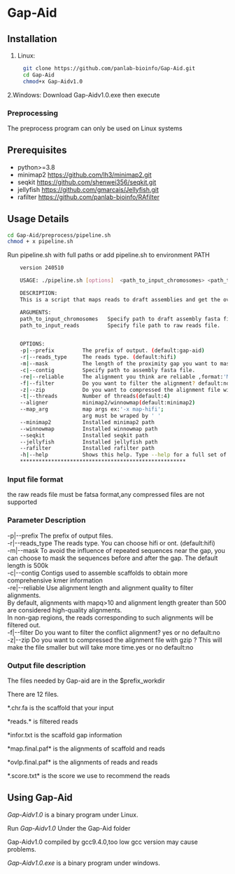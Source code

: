 # Gap-Aid



## Installation


1. Linux:
```bash  
     git clone https://github.com/panlab-bioinfo/Gap-Aid.git
     cd Gap-Aid
     chmod+x Gap-Aidv1.0
```  
2.Windows:
Download Gap-Aidv1.0.exe then execute

### Preprocessing

The preprocess program  can only be used on Linux systems

## Prerequisites

* python>=3.8
* minimap2 https://github.com/lh3/minimap2.git
* seqkit https://github.com/shenwei356/seqkit.git
* jellyfish https://github.com/gmarcais/Jellyfish.git
* rafilter https://github.com/panlab-bioinfo/RAfilter


## Usage Details
```bash
cd Gap-Aid/preprocess/pipeline.sh
chmod + x pipeline.sh
```

Run pipeline.sh with full paths or add pipeline.sh to environment PATH

```bash  
    version 240510

    USAGE: ./pipeline.sh [options]  <path_to_input_chromosomes> <path_to_input_reads>

    DESCRIPTION:
    This is a script that maps reads to draft assemblies and get the overlaps of reads

    ARGUMENTS:
    path_to_input_chromosomes   Specify path to draft assembly fasta file.
    path_to_input_reads         Specify file path to raw reads file.


    OPTIONS:
    -p|--prefix         The prefix of output. (default:gap-aid)
    -r|--reads_type     The reads type. (default:hifi)
    -m|--mask           The length of the proximity gap you want to mask (default:500000).
    -c|--contig         Specify path to assembly fasta file.
    -re|--reliable      The alignment you think are reliable ,format:'MapQ aligned_length'.default:'10 500'
    -f|--filter         Do you want to filter the alignment? default:no
    -z|--zip            Do you want to compressed the alignment file with gzip ? default:no
    -t|--threads        Number of threads(default:4)
    --aligner           minimap2/winnowmap(default:minimap2)
    --map_arg           map args ex:'-x map-hifi';
                        arg must be wraped by ' '
    --minimap2          Installed minimap2 path
    --winnowmap         Installed winnowmap path
    --seqkit            Installed seqkit path
    --jellyfish         Installed jellyfish path
    --rafilter          Installed rafilter path
    -h|--help           Shows this help. Type --help for a full set of options.
    *****************************************************
```
### Input file format
the raw reads file must be fatsa format,any compressed files are not supported

### Parameter Description
-p|--prefix         The prefix of output files.  
-r|--reads_type     The reads type.  You can choose hifi or ont. (default:hifi)  
-m|--mask           To avoid the influence of repeated sequences near the gap, you can choose to mask the sequences before and after the gap. The default length is 500k  
-c|--contig         Contigs used to assemble scaffolds to obtain more comprehensive kmer information  
-re|--reliable      Use alignment length and alignment quality to filter alignments.   
                    By default, alignments with mapq>10 and alignment length greater than 500 are considered high-quality alignments.  
                    In non-gap regions, the reads corresponding to such alignments will be filtered out.  
-f|--filter         Do you want to filter the conflict alignment? yes or no default:no  
-z|--zip            Do you want to compressed the alignment file with gzip ? This will make the file smaller but will take more time.yes or no default:no  




### Output file description
The files needed by Gap-aid are in the $prefix_workdir

There are 12 files.

*.chr.fa is the scaffold that your input

*reads.\* is filtered reads

*infor.txt is the scaffold gap information

*map.final.paf\* is the alignments of scaffold and reads

*ovlp.final.paf\* is the alignments of reads and reads

*.score.txt\* is the score we use to recommend the reads



## Using Gap-Aid

*Gap-Aidv1.0* is a binary program under Linux.

Run *Gap-Aidv1.0* Under the Gap-Aid folder

Gap-Aidv1.0 compiled by gcc9.4.0,too low gcc version may cause problems.


*Gap-Aidv1.0.exe* is a binary program under windows.
